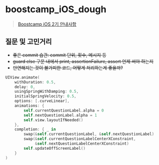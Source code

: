 # boostcamp_iOS_dough

> [Boostcamp iOS 2기 안내사항](https://github.com/connect-boostcamp/iOS_Notice)

## 질문 및 고민거리

+ ~~좋은 commit 습관: commit 단위, 횟수, 메시지 등~~
+ ~~guard else 구문 내에서 print, assertionFailure, assert 언제 써야 하는지~~
+ ~~만연해지는 것이 불가피한 코드, 어떻게 처리하는게 좋을까?~~
```swift
UIView.animate(    
    withDuration: 0.5,
    delay: 0,
    usingSpringWithDamping: 0.5,
    initialSpringVelocity: 0.5,
    options: [.curveLinear],
    animations: {
        self.currentQuestionLabel.alpha = 0
        self.nextQuestionLabel.alpha = 1
        self.view.layoutIfNeeded()
    },
    completion: { _ in
        swap(&self.currentQuestionLabel, &self.nextQuestionLabel)
        swap(&self.currentQuestionLabelCenterXConstraint,
             &self.nextQuestionLabelCenterXConstraint)
        self.updateOffScreenLabel()
    }
)
```
